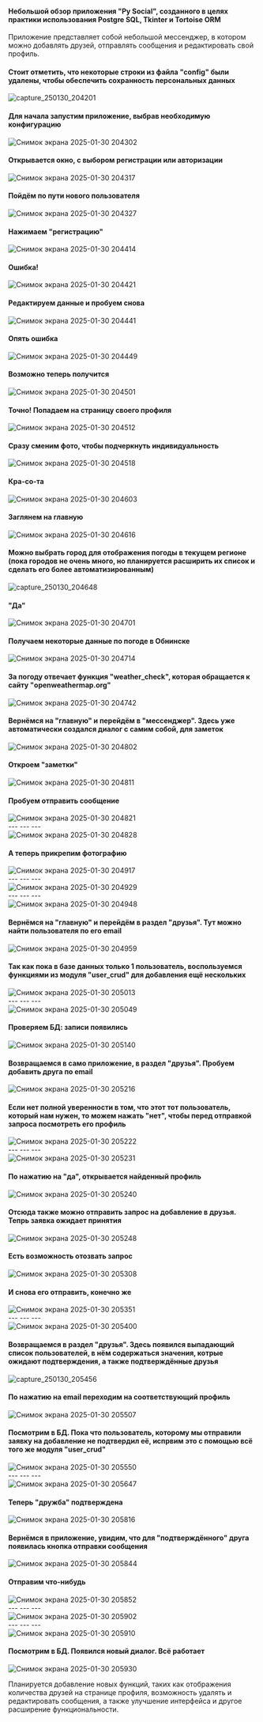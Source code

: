 <h4>Небольшой обзор приложения "Py Social", созданного в целях практики использования Postgre SQL, Tkinter и Tortoise ORM</h4>
<p>Приложение представляет собой небольшой мессенджер, в котором можно добавлять друзей, отправлять сообщения и редактировать свой профиль.</p>

<h4>Стоит отметить, что некоторые строки из файла "config" были удалены, чтобы обеспечить сохранность персональных данных</h4>

![capture_250130_204201](https://github.com/user-attachments/assets/60087c2e-2069-4576-bf1b-20303e8bf34d)

<h4>Для начала запустим приложение, выбрав необходимую конфигурацию</h4>

![Снимок экрана 2025-01-30 204302](https://github.com/user-attachments/assets/9c92b3f8-ced4-4808-a870-e3d1690300f4)

<h4>Открывается окно, с выбором регистрации или авторизации</h4>

![Снимок экрана 2025-01-30 204317](https://github.com/user-attachments/assets/7b1000bb-cd0f-4a28-a276-d5ee4968fb34)

<h4>Пойдём по пути нового пользователя</h4>

![Снимок экрана 2025-01-30 204327](https://github.com/user-attachments/assets/ce7cc70c-5615-4eb7-9945-3116d354d23c)

<h4>Нажимаем "регистрацию"</h4>

![Снимок экрана 2025-01-30 204414](https://github.com/user-attachments/assets/02aab5eb-054f-4e64-91f1-cb490fbbc4f7)

<h4>Ошибка!</h4>

![Снимок экрана 2025-01-30 204421](https://github.com/user-attachments/assets/08ab976d-03af-42da-bb36-ae8d081a4e8f)


<h4>Редактируем данные и пробуем снова</h4>

![Снимок экрана 2025-01-30 204441](https://github.com/user-attachments/assets/d5ac7009-3917-49ac-a0a3-47065dbb34bb)


<h4>Опять ошибка</h4>

![Снимок экрана 2025-01-30 204449](https://github.com/user-attachments/assets/81aa06d9-e915-4888-a6c5-c0008d681fca)

<h4>Возможно теперь получится</h4>

![Снимок экрана 2025-01-30 204501](https://github.com/user-attachments/assets/e66249bf-6273-4202-839a-5b4c9293d478)

<h4>Точно! Попадаем на страницу своего профиля</h4>

![Снимок экрана 2025-01-30 204512](https://github.com/user-attachments/assets/18beb52a-dc26-4473-811f-dea0c2ed1d2e)

<h4>Сразу сменим фото, чтобы подчеркнуть индивидуальность</h4>

![Снимок экрана 2025-01-30 204518](https://github.com/user-attachments/assets/069846bc-3c28-4cfa-a0b9-f9916941b789)

<h4>Кра-со-та</h4>

![Снимок экрана 2025-01-30 204603](https://github.com/user-attachments/assets/469ebb4d-0d94-4385-8485-ff0947fc5eb6)

<h4>Заглянем на главную</h4>

![Снимок экрана 2025-01-30 204616](https://github.com/user-attachments/assets/1b176b89-3f46-48f6-aad5-263162921f01)

<h4>Можно выбрать город для отображения погоды в текущем регионе (пока городов не очень много, но планируется расширить их список и сделать его более автоматизированным)</h4>

![capture_250130_204648](https://github.com/user-attachments/assets/561c880e-86fe-42bf-b919-8123dad5632b)

<h4>"Да"</h4>

![Снимок экрана 2025-01-30 204701](https://github.com/user-attachments/assets/2b879933-f0a9-43ec-a21c-ddaee7ac31da)

<h4>Получаем некоторые данные по погоде в Обнинске</h4>

![Снимок экрана 2025-01-30 204714](https://github.com/user-attachments/assets/627accb4-860f-455a-8329-87719c564fbb)

<h4>За погоду отвечает функция "weather_check", которая обращается к сайту "openweathermap.org"</h4>

![Снимок экрана 2025-01-30 204742](https://github.com/user-attachments/assets/0809e012-8ace-4d25-954b-307601aba65d)

<h4>Вернёмся на "главную" и перейдём в "мессенджер". Здесь уже автоматически создался диалог с самим собой, для заметок</h4>

![Снимок экрана 2025-01-30 204802](https://github.com/user-attachments/assets/f74446df-c91f-4536-854e-baf139abecbf)

<h4>Откроем "заметки"</h4>

![Снимок экрана 2025-01-30 204811](https://github.com/user-attachments/assets/3ca03d7c-8b81-4679-a547-8df6a84c71d5)

<h4>Пробуем отправить сообщение</h4>

![Снимок экрана 2025-01-30 204821](https://github.com/user-attachments/assets/b502121c-2332-4021-8764-9aeeff3f4d2b)
<br>--- --- ---<br>
![Снимок экрана 2025-01-30 204828](https://github.com/user-attachments/assets/fd939c83-93b1-4f41-a0d0-d933b2e1dddf)


<h4>А теперь прикрепим фотографию</h4>

![Снимок экрана 2025-01-30 204917](https://github.com/user-attachments/assets/bdee76fd-94b6-4274-b678-bbd034c8ea5e)
<br>--- --- ---<br>
![Снимок экрана 2025-01-30 204929](https://github.com/user-attachments/assets/b9cae4fd-f288-459d-ba9f-3d13a4f1a731)
<br>--- --- ---<br>
![Снимок экрана 2025-01-30 204948](https://github.com/user-attachments/assets/4874c2eb-5c71-4d0e-9695-f43d5a11ebf1)

<h4>Вернёмся на "главную" и перейдём в раздел "друзья". Тут можно найти пользователя по его email</h4>

![Снимок экрана 2025-01-30 204959](https://github.com/user-attachments/assets/e901efb6-55f1-4d6c-8fdc-0ba2a2d76f25)

<h4>Так как пока в базе данных только 1 пользователь, воспользуемся функциями из модуля "user_crud" для добавления ещё нескольких</h4>

![Снимок экрана 2025-01-30 205013](https://github.com/user-attachments/assets/d8c75503-e4c1-4bb9-b63c-8c06463b6e5a)
<br>--- --- ---<br>
![Снимок экрана 2025-01-30 205049](https://github.com/user-attachments/assets/9ebc717f-fb19-4cad-a70e-42d515379860)

<h4>Проверяем БД: записи появились</h4>

![Снимок экрана 2025-01-30 205140](https://github.com/user-attachments/assets/387398c4-9f42-49f3-8610-7704ee1b8663)

<h4>Возвращаемся в само приложение, в раздел "друзья". Пробуем добавить друга по email</h4>

![Снимок экрана 2025-01-30 205216](https://github.com/user-attachments/assets/dbcdb07d-fd9a-44bb-9bcc-a2efe2beb9ed)

<h4>Если нет полной уверенности в том, что этот тот пользователь, который нам нужен, то можем нажать "нет", чтобы перед отправкой запроса посмотреть его профиль</h4>

![Снимок экрана 2025-01-30 205222](https://github.com/user-attachments/assets/d2c8d50a-53e0-4f78-a059-ce8ceabedc2b)
<br>--- --- ---<br>
![Снимок экрана 2025-01-30 205231](https://github.com/user-attachments/assets/8b144f38-3780-473f-a61b-ac9e35009e14)

<h4>По нажатию на "да", открывается найденный профиль</h4>

![Снимок экрана 2025-01-30 205240](https://github.com/user-attachments/assets/8c557f5f-8a43-4f0b-ab75-40816a125e93)

<h4>Отсюда также можно отправить запрос на добавление в друзья. Тепрь заявка ожидает принятия</h4>

![Снимок экрана 2025-01-30 205248](https://github.com/user-attachments/assets/642766f9-54f8-4d69-bab4-fb6578a17e5c)

<h4>Есть возможность отозвать запрос</h4>

![Снимок экрана 2025-01-30 205308](https://github.com/user-attachments/assets/81766cef-8248-429b-88c6-daee7b1b3e71)

<h4>И снова его отправить, конечно же</h4>

![Снимок экрана 2025-01-30 205351](https://github.com/user-attachments/assets/5c9e7e30-bfab-4361-a745-df948d4cc4b9)
<br>--- --- ---<br>
![Снимок экрана 2025-01-30 205400](https://github.com/user-attachments/assets/491ed2bc-7d9e-4f5d-9d32-112d5d49a512)

<h4>Возвращаемся в раздел "друзья". Здесь появился выпадающий список пользователей, в нём содержаться значения, котрые ожидают подтверждения, а также подтверждённые друзья</h4>

![capture_250130_205456](https://github.com/user-attachments/assets/11a6b897-e402-4182-addf-63c96358f4aa)

<h4>По нажатию на email переходим на соответствующий профиль</h4>

![Снимок экрана 2025-01-30 205507](https://github.com/user-attachments/assets/eda718ba-c5b4-4e45-8fd3-371c7d0ed7df)

<h4>Посмотрим в БД. Пока что пользователь, которому мы отправили заявку на добавление не подтвердил её, испрвим это с помощью всё того же модуля "user_crud"</h4>

![Снимок экрана 2025-01-30 205550](https://github.com/user-attachments/assets/0114b046-2f66-427c-8a14-6c3b7b588dc9)
<br>--- --- ---<br>
![Снимок экрана 2025-01-30 205647](https://github.com/user-attachments/assets/5e4c4875-6c9f-4c17-b697-53f9aa15cafc)

<h4>Теперь "дружба" подтверждена</h4>

![Снимок экрана 2025-01-30 205816](https://github.com/user-attachments/assets/8d981de4-61c7-4620-bbe8-17cb53396d7b)

<h4>Вернёмся в приложение, увидим, что для "подтверждённого" друга появилась кнопка отправки сообщения</h4>

![Снимок экрана 2025-01-30 205844](https://github.com/user-attachments/assets/dc53d438-8005-4603-a302-00fc43878562)

<h4>Отправим что-нибудь</h4>

![Снимок экрана 2025-01-30 205852](https://github.com/user-attachments/assets/ad435d71-636d-489c-8055-b05da457d161)
<br>--- --- ---<br>
![Снимок экрана 2025-01-30 205902](https://github.com/user-attachments/assets/89b7a90f-5df9-42f3-89bb-d1b1bee6055f)
<br>--- --- ---<br>
![Снимок экрана 2025-01-30 205910](https://github.com/user-attachments/assets/f641106d-205d-437b-8aa4-945091ec7053)

<h4>Посмотрим в БД. Появился новый диалог. Всё работает</h4>

![Снимок экрана 2025-01-30 205930](https://github.com/user-attachments/assets/4e7e3d79-c36d-4e0f-9b32-f0f9a7e779a7)


<p>Планируется добавление новых функций, таких как отображения количества друзей на странице профиля, возможность удалять и редактировать сообщения, а также улучшение интерфейса и другое расширение функциональности.</p>
